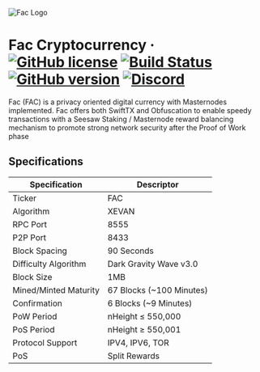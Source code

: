 ![Fac Logo](https://faccrypto.com/wp-content/uploads/2018/03/Badge-Full-Color.svg)

Fac Cryptocurrency
&middot;
[![GitHub license](https://img.shields.io/github/license/fac-crypto/Fac.svg)](https://github.com/fac-crypto/Fac/blob/master/COPYING) [![Build Status](https://travis-ci.org/fac-crypto/Fac.svg?branch=master)](https://travis-ci.org/fac-crypto/Fac) [![GitHub version](https://badge.fury.io/gh/fac-crypto%2FFac.svg)](https://badge.fury.io/gh/fac-crypto%2FFac) [![Discord](https://img.shields.io/discord/374271866308919296.svg)](https://discord.me/faccrypto)
=====

Fac (FAC) is a privacy oriented digital currency with Masternodes implemented.
Fac offers both SwiftTX and Obfuscation to enable speedy transactions with a Seesaw Staking / Masternode reward balancing mechanism to promote strong network security after the Proof of Work phase

## Specifications

| Specification         | Descriptor                              |
|-----------------------|-----------------------------------------|
| Ticker                | FAC                                     |
| Algorithm             | XEVAN                                   |
| RPC Port              | 8555                                   |
| P2P Port              | 8433                                   |
| Block Spacing         | 90 Seconds                              |
| Difficulty Algorithm  | Dark Gravity Wave v3.0                  |
| Block Size            | 1MB                                     |
| Mined/Minted Maturity | 67 Blocks (~100 Minutes)                |
| Confirmation          | 6 Blocks (~9 Minutes)                   |
| PoW Period            | nHeight ≤ 550,000                       |
| PoS Period            | nHeight ≥ 550,001                       |
| Protocol Support      | IPV4, IPV6, TOR                         |
| PoS                   | Split Rewards                  |

